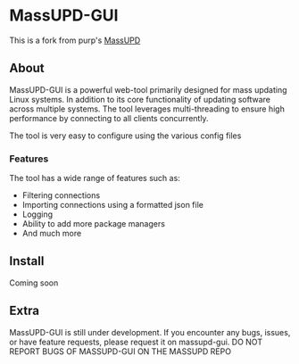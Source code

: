 # MassUPD-GUI
This is a fork from purp's [MassUPD](https://github.com/loserpurp/massupd)

## About
MassUPD-GUI is a powerful web-tool primarily designed for mass updating Linux systems. In addition to its core functionality of updating software across multiple systems. The tool leverages multi-threading to ensure high performance by connecting to all clients concurrently.

The tool is very easy to configure using the various config files

### Features
The tool has a wide range of features such as:

 - Filtering connections
 - Importing connections using a formatted json file
 - Logging
 - Ability to add more package managers
 - And much more

## Install
Coming soon

## Extra
MassUPD-GUI is still under development. If you encounter any bugs, issues, or have feature requests, please request it on massupd-gui. DO NOT REPORT BUGS OF MASSUPD-GUI ON THE MASSUPD REPO
